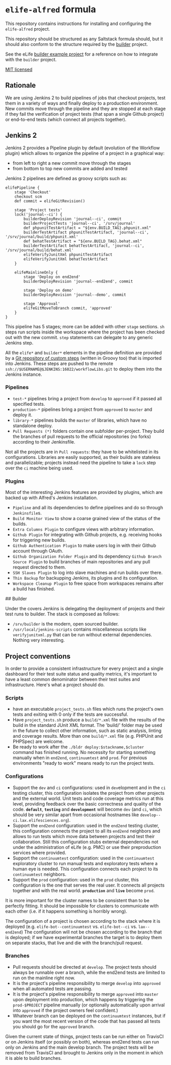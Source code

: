 # `elife-alfred` formula

This repository contains instructions for installing and configuring the `elife-alfred` project.

This repository should be structured as any Saltstack formula should, but it 
should also conform to the structure required by the [builder](https://github.com/elifesciences/builder) 
project.

See the eLife [builder example project](https://github.com/elifesciences/builder-example-project)
for a reference on how to integrate with the `builder` project.

[MIT licensed](LICENCE.txt)

## Rationale

We are using Jenkins 2 to build pipelines of jobs that checkout projects, test them in a variety of ways and finally deploy to a production environment. New commits move through the pipeline and they are stopped at each stage if they fail the verification of project tests (that span a single Github project) or end-to-end tests (which connect all projects together).

## Jenkins 2

Jenkins 2 provides a Pipeline plugin by default (evolution of the Workflow plugin) which allows to organize the pipeline of a project in a graphical way:
- from left to right a new commit move through the stages
- from bottom to top new commits are added and tested

Jenkins 2 pipelines are defined as groovy scripts such as:

```
elifePipeline {
    stage 'Checkout'
    checkout scm
    def commit = elifeGitRevision()

    stage 'Project tests'
    lock('journal--ci') {
        builderDeployRevision 'journal--ci', commit
        builderProjectTests 'journal--ci', '/srv/journal'
        def phpunitTestArtifact = "${env.BUILD_TAG}.phpunit.xml"
        builderTestArtifact phpunitTestArtifact, 'journal--ci', '/srv/journal/build/phpunit.xml'
        def behatTestArtifact = "${env.BUILD_TAG}.behat.xml"
        builderTestArtifact behatTestArtifact, 'journal--ci', '/srv/journal/build/behat.xml'
        elifeVerifyJunitXml phpunitTestArtifact
        elifeVerifyJunitXml behatTestArtifact
    }

    elifeMainlineOnly {
        stage 'Deploy on end2end'
        builderDeployRevision 'journal--end2end', commit

        stage 'Deploy on demo'
        builderDeployRevision 'journal--demo', commit

        stage 'Approval'
        elifeGitMoveToBranch commit, 'approved'
    }
}
```

This pipeline has 5 stages; more can be added with other `stage` sections.
`sh` steps run scripts inside the workspace where the project has been checked out with the new commit. `step` statements can delegate to any generic Jenkins step.

All the `elife*` and `builder*` elements in the pipeline definition are provided by a [Git repository of custom steps](https://github.com/elifesciences/elife-jenkins-workflow-libs) (written in Groovy too) that is imported into Jenkins. These steps are pushed to the remote `ssh://$USERNAME@$JENKINS:16022/workflowLibs.git` to deploy them into the Jenkins instance.

### Pipelines

- `test-*` pipelines bring a project from `develop` to `approved` if it passed all specified tests.
- `production-*` pipelines bring a project from `approved` to `master` and deploy it.
- `library-*` pipelines builds the `master` of libraries, which have no standalone deploy.
- `Pull Requests (*)` folders contain one subfolder per-project. They build the branches of pull requests to the official repositories (no forks) according to their Jenkinsfile.

Not all the projects are in `Pull requests`: they have to be whitelisted in its configurations. Libraries are easily supported, as their builds are stateless and parallelizable; projects instead need the pipeline to take a `lock` step over the `ci` machine being used.

### Plugins

Most of the interesting Jenkins features are provided by plugins, which are backed up with Alfred's Jenkins installation.

- `Pipeline` and all its dependencies to define pipelines and do so through `Jenkinsfile`s.
- `Build Monitor View` to show a coarse grained view of the status of the builds.
- `Extra Columns Plugin` to configure views with arbitrary information.
- `Github Plugin` for integrating with Github projects, e.g. receiving hooks for triggering new builds.
- `Github Authentication Plugin` to make users log in with their Github account through OAuth.
- `Github Organization Folder Plugin` and its dependency `Github Branch Source Plugin` to build branches of main repositories and any pull request directed to them.
- `SSH Slaves Plugin` to log into slave machines and run builds over there.
- `Thin Backup` for backupping Jenkins, its plugins and its configuration.
- `Workspace Cleanup Plugin` to free space from workspaces remains after a build has finished.

## Builder

Under the covers Jenkins is delegating the deployment of projects and their test runs to builder. The stack is composed as follows:

- `/srv/builder` is the modern, open sourced builder.
- `/usr/local/jenkins-scripts` contains miscellaneous scripts like `verifyjunitxml.py` that can be run without external dependencies. Nothing very interesting.

## Project conventions

In order to provide a consistent infrastructure for every project and a single dashboard for their test suite status and quality metrics, it's important to have a least common denominator between their test suites and infrastructure. Here's what a project should do.

### Scripts

- have an executable `project_tests.sh` files which runs the project's own tests and exiting with 0 only if the tests are successful.
- Have `project_tests.sh` produce a `build/*.xml` file with the results of the build in the standard JUnit XML format. The 'build/' folder may be used in the future to collect other information, such as static analysis, linting and coverage results. More than one `build/*.xml` file (e.g. PHPUnit and PHPSpec) are welcome.
- Be ready to work after the `./bldr deploy:$stackname,$cluster` command has finished running. No necessity for starting something manually when in `end2end`, `continuumtest` and `prod`. For previous environments "ready to work" means ready to run the project tests.

### Configurations

- Support the `dev` and `ci` configurations: used in `dev`elopment and in the `ci` testing cluster, this configuration isolates the project from other projects and the external world. Unit tests and code coverage metrics run at this level, providing feedback over the basic correctness and quality of the code. **`default`**, **`testing`** and **`development`** will become `dev` (and `ci`, which should be very similar apart from occasional hostnames like `develop--ci.lax.elifesciences.org`).
- Support the `end2end` configuration: used in the `end2end` testing cluster, this configuration connects the project to all its `end2end` neighbors and allows to run tests which move data between projects and test their collaboration. Still this configuration stubs external dependencies not under the administration of eLife (e.g. PMC) or use their preproduction services where provided.
- Support the `continuumtest` configuration: used in the `continuumtest` exploratory cluster to run manual tests and exploratory tests where a human eye is needed. This configuration connects each project to its `continuumtest` neighbors.
- Support the `prod` configuration: used in the `prod` cluster, this configuration is the one that serves the real user. It connects all projects together and with the real world. **`production`** and **`live`** become `prod`.

It is more important for the cluster names to be consistent than to be perfectly fitting. It should be impossible for clusters to communicate with each other (i.e. if it happens something is horribly wrong).

The configuration of a project is chosen according to the stack where it is deployed (e.g. `elife-bot--continuumtest` vs. `elife-bot--ci` vs. `lax--end2end`) The configuration will not be chosen according to the branch that is deployed; if we have experimental branches the target is to deploy them on separate stacks, that live and die with the branch/pull request.

### Branches

- Pull requests should be directed at `develop`. The project tests should always be runnable over a branch, while the end2end tests are limited to run on the mainline right now.
- It is the project's pipeline responsibility to merge `develop` into `approved` when all automated tests are passing.
- It is the project's pipeline responsibility to merge `approved` into `master` upon deployment into production, which happens by triggering the `prod-$PROJECT` pipeline manually (or optionally automatically upon arrival into `approved` if the project owners feel confident.)
- Whatever branch can be deployed on the `continuumtest` instances, but if you want the most recent version of the code that has passed all tests you should go for the `approved` branch.

Given the current state of things, project tests can be run either on TravisCI or on Jenkins itself (or possibly on both), whereas end2end tests can run only on Jenkins and the main develop branch. The project tests will be removed from TravisCI and brought to Jenkins only in the moment in which it is able to build branches.
